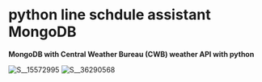 # python line schdule assistant MongoDB
**MongoDB with Central Weather Bureau (CWB) weather API with python**


![S__15572995](https://user-images.githubusercontent.com/79260866/175198752-2c0495dc-f1f3-4ce1-88d9-83e43a1cf41e.jpg)
![S__36290568](https://user-images.githubusercontent.com/79260866/193964310-7549c21a-20fc-4501-8834-96baca5d7bfb.jpg)
